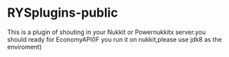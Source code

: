 # RYSplugins-public
This is a plugin of shouting in your Nukkit or Powernukkitx server.you should ready for EconomyAPI(IF you run it on nukkit,please use jdk8 as the enviroment) 

